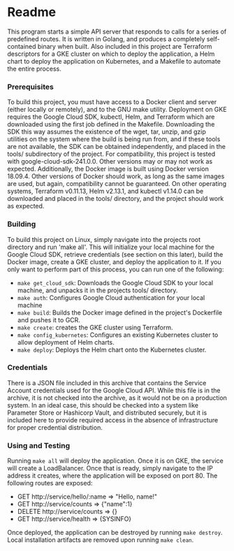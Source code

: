 # Readme

This program starts a simple API server that responds to calls for a series of predefined routes. It is written in Golang, and produces a completely self-contained binary when built. Also included in this project are Terraform descriptors for a GKE cluster on which to deploy the application, a Helm chart to deploy the application on Kubernetes, and a Makefile to automate the entire process.

### Prerequisites

To build this project, you must have access to a Docker client and server (either locally or remotely), and to the GNU make utility. Deployment on GKE requires the Google Cloud SDK, kubectl, Helm, and Terraform which are downloaded using the first job defined in the Makefile. Downloading the SDK this way assumes the existence of the wget, tar, unzip, and gzip utilities on the system where the build is being run from, and if these tools are not available, the SDK can be obtained independently, and placed in the tools/ subdirectory of the project. For compatibility, this project is tested with google-cloud-sdk-241.0.0. Other versions may or may not work as expected. Additionally, the Docker image is built using Docker version 18.09.4. Other versions of Docker should work, as long as the same images are used, but again, compatibility cannot be guaranteed. On other operating systems, Terraform v0.11.13, Helm v2.13.1, and kubectl v1.14.0 can be downloaded and placed in the tools/ directory, and the project should work as expected.

### Building

To build this project on Linux, simply navigate into the projects root directory and run 'make all'. This will initialize your local machine for the Google Cloud SDK, retrieve credentials (see section on this later), build the Docker image, create a GKE cluster, and deploy the application to it. If you only want to perform part of this process, you can run one of the following:

- `make get_cloud_sdk`: Downloads the Google Cloud SDK to your local machine, and unpacks it in the projects tools/ directory.
- `make auth`: Configures Google Cloud authentication for your local machine
- `make build`: Builds the Docker image defined in the project's Dockerfile and pushes it to GCR.
- `make create`: creates the GKE cluster using Terraform.
- `make config_kubernetes`: Configures an existing Kubernetes cluster to allow deployment of Helm charts.
- `make deploy`: Deploys the Helm chart onto the Kubernetes cluster.

### Credentials

There is a JSON file included in this archive that contains the Service Account credentials used for the Google Cloud API. While this file is in the archive, it is not checked into the archive, as it would not be on a production system. In an ideal case, this should be checked into a system like Parameter Store or Hashicorp Vault, and distributed securely, but it is included here to provide required access in the absence of infrastructure for proper credential distribution.

### Using and Testing

Running `make all` will deploy the application. Once it is on GKE, the service will create a LoadBalancer. Once that is ready, simply navigate to the IP address it creates, where the application will be exposed on port 80. The following routes are exposed:

- GET http://service/hello/:name => "Hello, name!"
- GET http://service/counts => {"name":1}
- DELETE http://service/counts => {}
- GET http://service/health => {SYSINFO}

Once deployed, the application can be destroyed by running `make destroy`. Local installation artifacts are removed upon running `make clean`.
